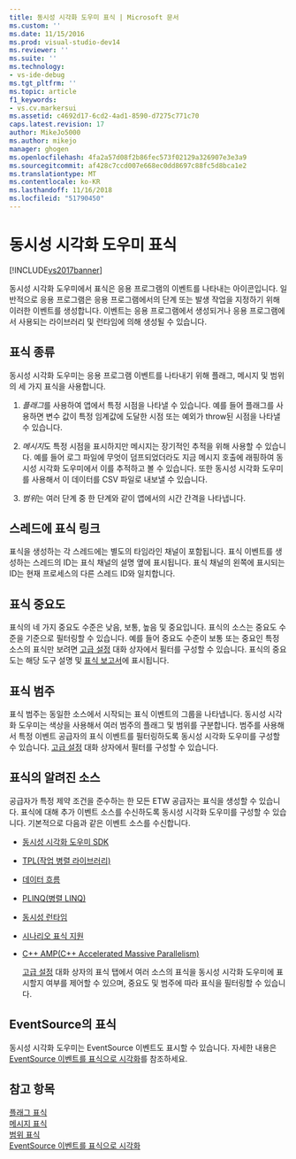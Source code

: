 ```yaml
---
title: 동시성 시각화 도우미 표식 | Microsoft 문서
ms.custom: ''
ms.date: 11/15/2016
ms.prod: visual-studio-dev14
ms.reviewer: ''
ms.suite: ''
ms.technology:
- vs-ide-debug
ms.tgt_pltfrm: ''
ms.topic: article
f1_keywords:
- vs.cv.markersui
ms.assetid: c4692d17-6cd2-4ad1-8590-d7275c771c70
caps.latest.revision: 17
author: MikeJo5000
ms.author: mikejo
manager: ghogen
ms.openlocfilehash: 4fa2a57d08f2b86fec573f02129a326907e3e3a9
ms.sourcegitcommit: af428c7ccd007e668ec0dd8697c88fc5d8bca1e2
ms.translationtype: MT
ms.contentlocale: ko-KR
ms.lasthandoff: 11/16/2018
ms.locfileid: "51790450"
---
```

# <a name="concurrency-visualizer-markers"></a>동시성 시각화 도우미 표식
[!INCLUDE[vs2017banner](../includes/vs2017banner.md)]

동시성 시각화 도우미에서 표식은 응용 프로그램의 이벤트를 나타내는 아이콘입니다.  일반적으로 응용 프로그램은 응용 프로그램에서의 단계 또는 발생 작업을 지정하기 위해 이러한 이벤트를 생성합니다.  이벤트는 응용 프로그램에서 생성되거나 응용 프로그램에서 사용되는 라이브러리 및 런타임에 의해 생성될 수 있습니다.  
  
## <a name="kinds-of-markers"></a>표식 종류  
 동시성 시각화 도우미는 응용 프로그램 이벤트를 나타내기 위해 플래그, 메시지 및 범위의 세 가지 표식을 사용합니다.  
  
1.  *플래그*를 사용하여 앱에서 특정 시점을 나타낼 수 있습니다.  예를 들어 플래그를 사용하면 변수 값이 특정 임계값에 도달한 시점 또는 예외가 throw된 시점을 나타낼 수 있습니다.  
  
2.  *메시지*도 특정 시점을 표시하지만 메시지는 장기적인 추적을 위해 사용할 수 있습니다.  예를 들어 로그 파일에 무엇이 덤프되었더라도 지금 메시지 호출에 래핑하여 동시성 시각화 도우미에서 이를 추적하고 볼 수 있습니다. 또한 동시성 시각화 도우미를 사용해서 이 데이터를 CSV 파일로 내보낼 수 있습니다.  
  
3.  *범위*는 여러 단계 중 한 단계와 같이 앱에서의 시간 간격을 나타냅니다.  
  
## <a name="marker-linkage-to-threads"></a>스레드에 표식 링크  
 표식을 생성하는 각 스레드에는 별도의 타임라인 채널이 포함됩니다.  표식 이벤트를 생성하는 스레드의 ID는 표식 채널의 설명 옆에 표시됩니다.  표식 채널의 왼쪽에 표시되는 ID는 현재 프로세스의 다른 스레드 ID와 일치합니다.  
  
## <a name="marker-importance"></a>표식 중요도  
 표식의 네 가지 중요도 수준은 낮음, 보통, 높음 및 중요입니다.  표식의 소스는 중요도 수준을 기준으로 필터링할 수 있습니다.  예를 들어 중요도 수준이 보통 또는 중요인 특정 소스의 표식만 보려면 [고급 설정](../profiling/advanced-settings-dialog-box-concurrency-visualizer.md) 대화 상자에서 필터를 구성할 수 있습니다. 표식의 중요도는 해당 도구 설명 및 [표식 보고서](../profiling/markers-report.md)에 표시됩니다.  
  
## <a name="marker-category"></a>표식 범주  
 표식 범주는 동일한 소스에서 시작되는 표식 이벤트의 그룹을 나타냅니다.  동시성 시각화 도우미는 색상을 사용해서 여러 범주의 플래그 및 범위를 구분합니다. 범주를 사용해서 특정 이벤트 공급자의 표식 이벤트를 필터링하도록 동시성 시각화 도우미를 구성할 수 있습니다.  [고급 설정](../profiling/advanced-settings-dialog-box-concurrency-visualizer.md) 대화 상자에서 필터를 구성할 수 있습니다.  
  
## <a name="known-sources-of-markers"></a>표식의 알려진 소스  
 공급자가 특정 제약 조건을 준수하는 한 모든 ETW 공급자는 표식을 생성할 수 있습니다. 표식에 대해 추가 이벤트 소스를 수신하도록 동시성 시각화 도우미를 구성할 수 있습니다. 기본적으로 다음과 같은 이벤트 소스를 수신합니다.  
  
- [동시성 시각화 도우미 SDK](../profiling/concurrency-visualizer-sdk.md)  
  
- [TPL(작업 병렬 라이브러리)](http://msdn.microsoft.com/library/b8f99f43-9104-45fd-9bff-385a20488a23)  
  
- [데이터 흐름](http://msdn.microsoft.com/library/643575d0-d26d-4c35-8de7-a9c403e97dd6)  
  
- [PLINQ(병렬 LINQ)](http://msdn.microsoft.com/library/3d4d0cd3-bde4-490b-99e7-f4e41be96455)  
  
- [동시성 런타임](http://msdn.microsoft.com/library/874bc58f-8dce-483e-a3a1-4dcc9e52ed2c)  
  
- [시나리오 표식 지원](http://msdn.microsoft.com/en-us/e3b55bc2-b451-4214-ae00-0c7f5a5baec8)  
  
- [C++ AMP(C++ Accelerated Massive Parallelism)](http://msdn.microsoft.com/library/e27824cb-3167-409b-8c3f-a0e476d8f349)  
  
  [고급 설정](../profiling/advanced-settings-dialog-box-concurrency-visualizer.md) 대화 상자의 표식 탭에서 여러 소스의 표식을 동시성 시각화 도우미에 표시할지 여부를 제어할 수 있으며, 중요도 및 범주에 따라 표식을 필터링할 수 있습니다.  
  
## <a name="markers-from-eventsource"></a>EventSource의 표식  
 동시성 시각화 도우미는 EventSource 이벤트도 표시할 수 있습니다.  자세한 내용은 [EventSource 이벤트를 표식으로 시각화](../profiling/visualizing-eventsource-events-as-markers.md)를 참조하세요.  
  
## <a name="see-also"></a>참고 항목  
 [플래그 표식](../profiling/flag-markers.md)   
 [메시지 표식](../profiling/message-markers.md)   
 [범위 표식](../profiling/span-markers.md)   
 [EventSource 이벤트를 표식으로 시각화](../profiling/visualizing-eventsource-events-as-markers.md)



